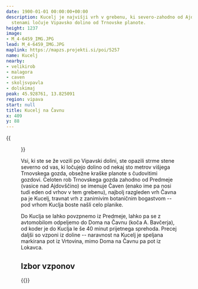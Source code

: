 ```yaml
---
date: 1900-01-01 00:00:00+00:00
description: Kucelj je najvišji vrh v grebenu, ki severo-zahodno od Ajdovščine s strmimi
  stenami ločuje Vipavsko dolino od Trnovske planote.
height: 1237
image:
- M_4-6459_IMG.JPG
lead: M_4-6459_IMG.JPG
maplink: https://mapzs.projekti.si/poi/5257
name: Kucelj
nearby:
- velikirob
- malagora
- caven
- skoljsvpavla
- dolskimaj
peak: 45.928761, 13.825091
region: vipava
start: null
title: Kucelj na Čavnu
x: 409
y: 88
---
```

{{<figure src="M_4-6459_IMG.JPG" caption="Pogled na Kucelj iz Vipavske doline">}}

Vsi, ki ste se že vozili po Vipavski dolini, ste opazili strme stene severno od vas, ki ločujejo dolino od nekaj sto metrov višjega Trnovskega gozda, obsežne kraške planote s čudovitimi gozdovi. Celoten rob Trnovskega gozda zahodno od Predmeje (vasice nad Ajdovščino) se imenuje Čaven (enako ime pa nosi tudi eden od vrhov v tem grebenu), najbolj razgleden vrh Čavna pa je Kucelj, travnat vrh z zanimivim botaničnim bogastvom -- pod vrhom Kuclja boste našli celo planike.

Do Kuclja se lahko povzpnemo iz Predmeje, lahko pa se z avtomobilom odpeljemo do Doma na Čavnu (koča A. Bavčerja), od koder je do Kuclja le še 40 minut prijetnega sprehoda. Precej daljši so vzponi iz doline -- naravnost na Kucelj je speljana markirana pot iz Vrtovina, mimo Doma na Čavnu pa pot iz Lokavca.

## Izbor vzponov

{{<multipath-hike-list>}}
